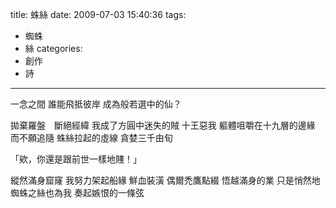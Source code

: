 title: 蛛絲
date: 2009-07-03 15:40:36
tags:
- 蜘蛛
- 絲
categories:
- 創作
- 詩
---

一念之間
誰能飛抵彼岸
成為般若選中的仙？

<!-- more -->

拋棄羅盤　斷絕經緯
我成了方圓中迷失的賊
十王惡我
軀體咀嚼在十九層的邊緣
而不願追隨
蛛絲拉起的虛線
貪婪三千由旬

「欸，你還是跟前世一樣地賤！」

縱然滿身窟窿
我努力架起船緣
鮮血裝潢
偶爾禿鷹點綴
悟越滿身的業
只是悄然地
蜘蛛之絲也為我
奏起嫉恨的一條弦